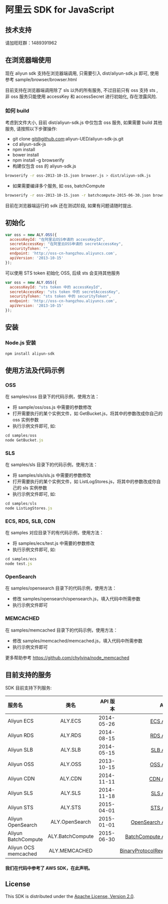 # 阿里云 SDK for JavaScript

## 技术支持
请加旺旺群：1489391962

## 在浏览器端使用

现在 aliyun sdk 支持在浏览器端调用, 只需要引入 dist/aliyun-sdk.js 即可, 使用参考 sample/browser/browser.html

目前支持在浏览器端调用除了 sls 以外的所有服务, 不过目前只有 oss 支持 sts , 非 oss 服务只能使用 accessKey 和 accessSecret 进行初始化, 存在泄露风险.

### 如何 build

考虑到文件大小, 目前 dist/aliyun-sdk.js 中仅包含 oss 服务, 如果需要 build 其他服务, 请按照以下步骤操作:

- git clone git@github.com:aliyun-UED/aliyun-sdk-js.git
- cd aliyun-sdk-js
- npm install
- bower install
- npm install -g browserify
- 构建仅包含 oss 的 aliyun-sdk.js

```sh
browserify -r oss-2013-10-15.json browser.js > dist/aliyun-sdk.js
```

- 如果需要编译多个服务, 如 oss, batchCompute

```sh
browserify -r oss-2013-10-15.json -r batchcompute-2015-06-30.json browser.js > dist/aliyun-sdk.js
```

目前在浏览器端运行的 sdk 还在测试阶段, 如果有问题请随时提出.

## 初始化

```javascript
var oss = new ALY.OSS({
  accessKeyId: "在阿里云OSS申请的 accessKeyId",
  secretAccessKey: "在阿里云OSS申请的 secretAccessKey",
  securityToken: "",
  endpoint: 'http://oss-cn-hangzhou.aliyuncs.com',
  apiVersion: '2013-10-15'
});
```

可以使用 STS token 初始化 OSS, 后续 sts 会支持其他服务

```javascript
var oss = new ALY.OSS({
  accessKeyId: "sts token 中的 accessKeyId",
  secretAccessKey: "sts token 中的 secretAccessKey",
  securityToken: "sts token 中的 securityToken",
  endpoint: 'http://oss-cn-hangzhou.aliyuncs.com',
  apiVersion: '2013-10-15'
});
```

## 安装

### Node.js 安装

```sh
npm install aliyun-sdk
```

## 使用方法及代码示例

### OSS
在 samples/oss 目录下的代码示例，使用方法：
 - 将 sample/oss/oss.js 中需要的参数修改
 - 打开需要执行的某个实例文件，如 GetBucket.js，将其中的参数改成你自己的 oss 实例参数
 - 执行示例文件即可, 如:

 ```javascript
 cd samples/oss
 node GetBucket.js
 ```

### SLS
在 samples/sls 目录下的代码示例，使用方法：
 - 将 samples/sls/sls.js 中需要的参数修改
 - 打开需要执行的某个实例文件，如 ListLogStores.js，将其中的参数改成你自己的 sls 实例参数
 - 执行示例文件即可, 如:

 ```javascript
 cd samples/sls
 node ListLogStores.js
 ```

### ECS, RDS, SLB, CDN
在 samples 对应目录下的有代码示例，使用方法：
 - 将 samples/ecs/test.js 中需要的参数修改
 - 执行示例文件即可, 如:

 ```javascript
 cd samples/ecs
 node test.js
 ```

### OpenSearch
在 samples/opensearch 目录下的代码示例，使用方法：
 - 修改 samples/opensearch/opensearch.js，填入代码中所需参数
 - 执行示例文件即可

### MEMCACHED
在 samples/memcached 目录下的代码示例，使用方法：
 - 修改 samples/memcached/memcached.js，填入代码中所需参数
 - 执行示例文件即可

更多帮助参考 https://github.com/chylvina/node_memcached

## 目前支持的服务

SDK 目前支持下列服务:

| 服务名  | 类名  | API 版本 | API 文档
| :------------ |:---------------:| -----:| -----:|
| Aliyun ECS      | ALY.ECS | 2014-05-26 | [ECS API手册](http://aliyunecs.oss.aliyuncs.com/ECS-API-Reference%202014-05-26.pdf) |
| Aliyun RDS      | ALY.RDS | 2014-08-15 | [RDS API手册](http://imgs-storage.cdn.aliyuncs.com/help/rds/RDS-API-Reference.pdf) |
| Aliyun SLB      | ALY.SLB | 2014-05-15 | [SLB API手册](http://imgs-storage.cdn.aliyuncs.com/help/slb/SLB-API-Reference_2014-05-15.pdf) |
| Aliyun OSS      | ALY.OSS | 2013-10-15 | [OSS API手册](http://imgs-storage.cdn.aliyuncs.com/help/oss/oss%20api%2020140828.pdf) |
| Aliyun CDN      | ALY.CDN | 2014-11-11 | [CDN API手册](http://imgs-storage.cdn.aliyuncs.com/help/cdn/cdn%20open%20api%20v1.6.pdf) |
| Aliyun SLS      | ALY.SLS | 2014-11-18 | [SLS API手册](http://docs.aliyun.com/#/sls/api/overview) |
| Aliyun STS      | ALY.STS | 2015-04-01 | [STS API手册](http://docs.aliyun.com/#/pub/ram/sts-user-guide/intro) |
| Aliyun OpenSearch      | ALY.OpenSearch | 2015-01-01 | [OpenSearch API手册](http://docs.aliyun.com/#/opensearch/api-reference/terminology) |
| Aliyun BatchCompute      | ALY.BatchCompute | 2015-06-30 | [BatchCompute API手册](http://docs.aliyun.com/#/pub/batchcompute) |
| Aliyun OCS memcached      | ALY.MEMCACHED        | | [BinaryProtocolRevamped](https://code.google.com/p/memcached/wiki/BinaryProtocolRevamped) |

#### 我们在代码中参考了 AWS SDK，在此声明。

## License

This SDK is distributed under the
[Apache License, Version 2.0](http://www.apache.org/licenses/LICENSE-2.0).
